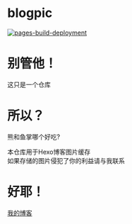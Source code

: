 # blogpic
[![pages-build-deployment](https://github.com/mogumc/blogpic/actions/workflows/pages/pages-build-deployment/badge.svg)](https://github.com/mogumc/blogpic/actions/workflows/pages/pages-build-deployment)

# 别管他！
这只是一个仓库  

# 所以？
熊和鱼掌哪个好吃?  

本仓库用于Hexo博客图片缓存  
如果存储的图片侵犯了你的利益请与我联系  

# 好耶！
[我的博客](https://blog.moguq.top/)

